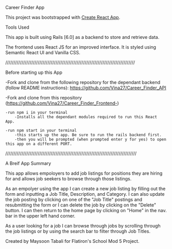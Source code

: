 Career Finder App 

This project was bootstrapped with [Create React App](https://github.com/facebook/create-react-app).

Tools Used 

This app is built using Rails [6.0] as a backend to store and retrieve data. 

The frontend uses React JS for an improved interface. It is styled using Semantic React UI and Vanilla CSS.

////////////////////////////////////////////////////////////////////////////////

Before starting up this App

-Fork and clone from the following repository for the dependant backend (follow README instructions): https://github.com/Vina27/Career_Finder_API

-Fork and clone from this repository (https://github.com/Vina27/Career_Finder_Frontend-)

    -run npm i in your terminal 
        -Installs all the dependant modules required to run this React App.

    -run npm start in your terminal 
        -this starts up the app. Be sure to run the rails backend first.
        -then you will be prompted (when prompted enter y for yes) to open this app on a different PORT.

/////////////////////////////////////////////////////////////////////////////////

A Breif App Summary 

This app allows empoloyers to add job listings for positions they are hiring for and allows job seekers to browse through those listings. 

As an empolyer using the app I can create a new job listing by filling out the form and inputting a Job Title, Description, and Category. I can also update the job posting by clicking on one of the "Job Title" postings and resubmitting the form or I can delete the job by clicking on the "Delete" button. I can then return to the home page by clicking on "Home" in the nav. bar in the upper left hand corner. 

As a user looking for a job I can browse through jobs by scrolling through the job listings or by using the search bar to filter through Job Titles.

Created by Maysoon Tabali for Flatiron's School Mod 5 Project. 



